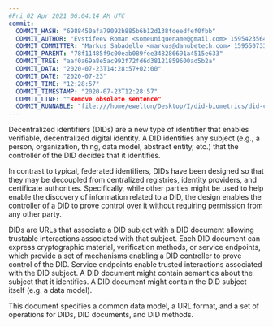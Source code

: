 ```yaml
---
#Fri 02 Apr 2021 06:04:14 AM UTC
commit:
  COMMIT_HASH: "6988450afa79092b885b6b12d138fdeedfef0fbb"
  COMMIT_AUTHOR: "Evstifeev Roman <someuniquename@gmail.com> 1595423564 +0300"
  COMMIT_COMMITTER: "Markus Sabadello <markus@danubetech.com> 1595507337 +0200"
  COMMIT_PARENT: "78f11485f9c00eab089fee348286691a4515e633"
  COMMIT_TREE: "aaf0a69a8e5ac992f72fd6d38121859600ad5b2a"
  COMMIT_DATA: "2020-07-23T14:28:57+02:00"
  COMMIT_DATE: "2020-07-23"
  COMMIT_TIME: "12:28:57"
  COMMIT_TIMESTAMP: "2020-07-23T12:28:57"
  COMMIT_LINE: ""Remove obsolete sentence"
  COMMIT_RUNNABLE: "file:///home/ewelton/Desktop/I/did-biometrics/did-core-dataset/analysis/gitinfo/6988450afa79092b885b6b12d138fdeedfef0fbb/snapshot/index.html"
---
```


<section id="abstract">
<p>
<a>Decentralized identifiers</a> (DIDs) are a new type of identifier that
enables verifiable, decentralized digital identity. A <a>DID</a> identifies any
subject (e.g., a person, organization, thing, data model, abstract entity, etc.)
that the controller of the <a>DID</a> decides that it identifies.

In contrast to typical, federated identifiers, DIDs have been designed
so that they may be decoupled from centralized registries, identity providers,
and certificate authorities. Specifically, while other parties might be used
to help enable the discovery of information related to a <a>DID</a>,
the design enables the controller of a <a>DID</a> to prove control over it
without requiring permission from any other party.

<a>DID</a>s are URLs that associate
a <a>DID subject</a> with a <a>DID document</a> allowing trustable interactions
associated with that subject. Each <a>DID document</a> can express cryptographic
material, verification methods, or <a>service endpoints</a>, which provide a set
of mechanisms enabling a <a>DID controller</a> to prove control of the
<a>DID</a>. <a>Service endpoints</a> enable trusted interactions associated with
the <a>DID subject</a>. A <a>DID document</a> might contain semantics about the
subject that it identifies. A <a>DID document</a> might contain the <a>DID
subject</a> itself (e.g. a data model).
    </p>
<p>
This document specifies a common data model, a URL format, and a set of
operations for <a>DIDs</a>, <a>DID documents</a>, and <a>DID methods</a>.
    </p>
</section>
